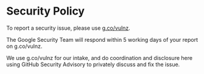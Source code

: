 # Security Policy

To report a security issue, please use [g.co/vulnz](https://g.co/vulnz).

The Google Security Team will respond within 5 working days of your report on
g.co/vulnz.

We use g.co/vulnz for our intake, and do coordination and disclosure here using
GitHub Security Advisory to privately discuss and fix the issue.